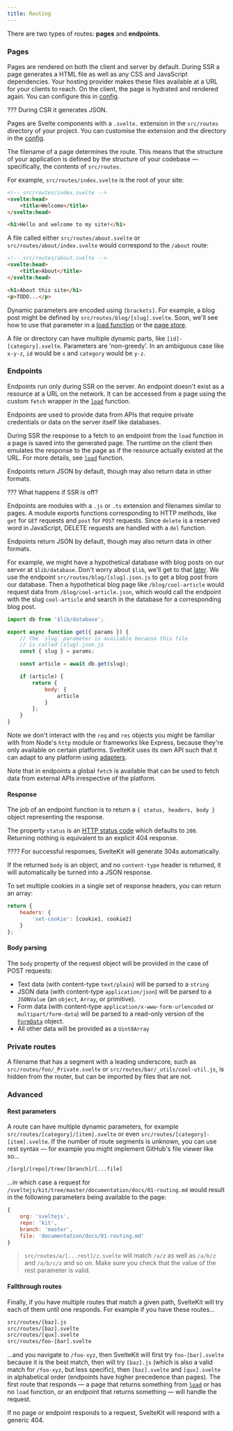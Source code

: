 ```yaml
---
title: Routing
---
```


There are two types of routes: **pages** and **endpoints**.

### Pages

Pages are rendered on both the client and server by default. During SSR a page generates a HTML file as well as any CSS and JavaScript dependencies. Your hosting provider makes these files available at a URL for your clients to reach. On the client, the page is hydrated and rendered again. You can configure this in [config](#rendering).

??? During CSR it generates JSON.

Pages are Svelte components with a `.svelte.` extension in the `src/routes` directory of your project. You can customise the extension and the directory in the [config](#configuration).

The filename of a page determines the route. This means that the structure of your application is defined by the structure of your codebase — specifically, the contents of `src/routes`.

For example, `src/routes/index.svelte` is the root of your site:

```html
<!-- src/routes/index.svelte -->
<svelte:head>
	<title>Welcome</title>
</svelte:head>

<h1>Hello and welcome to my site!</h1>
```

A file called either `src/routes/about.svelte` or `src/routes/about/index.svelte` would correspond to the `/about` route:

```html
<!-- src/routes/about.svelte -->
<svelte:head>
	<title>About</title>
</svelte:head>

<h1>About this site</h1>
<p>TODO...</p>
```

Dynamic parameters are encoded using `[brackets]`. For example, a blog post might be defined by `src/routes/blog/[slug].svelte`. Soon, we'll see how to use that parameter in a [load function](#loading) or the [page store](#modules-$app-stores).

A file or directory can have multiple dynamic parts, like `[id]-[category].svelte`. Parameters are 'non-greedy'. In an ambiguous case like `x-y-z`, `id` would be `x` and `category` would be `y-z`.

### Endpoints

Endpoints run only during SSR on the server. An endpoint doesn't exist as a resource at a URL on the network. It can be accessed from a page using the custom `fetch` wrapper in the [`load`](#loading) function.

Endpoints are used to provide data from APIs that require private credentials or data on the server itself like databases.

During SSR the response to a fetch to an endpoint from the `load` function in a page is saved into the generated page. The runtime on the client then emulates the response to the page as if the resource actually existed at the URL. For more details, see [`load`](#loading) function.

Endpoints return JSON by default, though may also return data in other formats.

??? What happens if SSR is off?

Endpoints are modules with a `.js` or `.ts` extension and filenames similar to pages. A module exports functions corresponding to HTTP methods, like `get` for `GET` requests and `post` for `POST` requests. Since `delete` is a reserved word in JavaScript, DELETE requests are handled with a `del` function. 

Endpoints return JSON by default, though may also return data in other formats.

For example, we might have a hypothetical database with blog posts on our server at `$lib/database`. Don't worry about `$lib`, we'll get to that [later](#modules-$lib). We use the endpoint `src/routes/blog/[slug].json.js` to get a blog post from our database. Then a hypothetical blog page like `/blog/cool-article` would request data from `/blog/cool-article.json`, which would call the endpoint with the slug `cool-article` and search in the database for a corresponding blog post.

```js
import db from '$lib/database';

export async function get({ params }) {
	// the `slug` parameter is available because this file
	// is called [slug].json.js
	const { slug } = params;

	const article = await db.get(slug);

	if (article) {
		return {
			body: {
				article
			}
		};
	}
}
```

Note we don't interact with the `req` and `res` objects you might be familiar with from Node's `http` module or frameworks like Express, because they're only available on certain platforms. SvelteKit uses its own API such that it can adapt to any platform using [adapters](#adapters).

Note that in endpoints a global `fetch` is available that can be used to fetch data from external APIs irrespective of the platform.

#### Response

The job of an endpoint function is to return a `{ status, headers, body }` object representing the response.

The property `status` is an [HTTP status code](https://httpstatusdogs.com) which defaults to `200`. Returning nothing is equivalent to an explicit 404 response.

???? For successful responses, SvelteKit will generate 304s automatically.

If the returned `body` is an object, and no `content-type` header is returned, it will automatically be turned into a JSON response.

To set multiple cookies in a single set of response headers, you can return an array:

```js
return {
	headers: {
		'set-cookie': [cookie1, cookie2]
	}
};
```

#### Body parsing

The `body` property of the request object will be provided in the case of POST requests:
- Text data (with content-type `text/plain`) will be parsed to a `string`
- JSON data (with content-type `application/json`) will be parsed to a `JSONValue` (an `object`, `Array`, or primitive).
- Form data (with content-type `application/x-www-form-urlencoded` or `multipart/form-data`) will be parsed to a read-only version of the [`FormData`](https://developer.mozilla.org/en-US/docs/Web/API/FormData) object.
- All other data will be provided as a `Uint8Array`

### Private routes

A filename that has a segment with a leading underscore, such as `src/routes/foo/_Private.svelte` or `src/routes/bar/_utils/cool-util.js`, is hidden from the router, but can be imported by files that are not.

### Advanced

#### Rest parameters

A route can have multiple dynamic parameters, for example `src/routes/[category]/[item].svelte` or even `src/routes/[category]-[item].svelte`. If the number of route segments is unknown, you can use rest syntax — for example you might implement GitHub's file viewer like so...

```bash
/[org]/[repo]/tree/[branch]/[...file]
```

...in which case a request for `/sveltejs/kit/tree/master/documentation/docs/01-routing.md` would result in the following parameters being available to the page:

```js
{
	org: 'sveltejs',
	repo: 'kit',
	branch: 'master',
	file: 'documentation/docs/01-routing.md'
}
```

> `src/routes/a/[...rest]/z.svelte` will match `/a/z` as well as `/a/b/z` and `/a/b/c/z` and so on. Make sure you check that the value of the rest parameter is valid.

#### Fallthrough routes

Finally, if you have multiple routes that match a given path, SvelteKit will try each of them until one responds. For example if you have these routes...

```bash
src/routes/[baz].js
src/routes/[baz].svelte
src/routes/[qux].svelte
src/routes/foo-[bar].svelte
```

...and you navigate to `/foo-xyz`, then SvelteKit will first try `foo-[bar].svelte` because it is the best match, then will try `[baz].js` (which is also a valid match for `/foo-xyz`, but less specific), then `[baz].svelte` and `[qux].svelte` in alphabetical order (endpoints have higher precedence than pages). The first route that responds — a page that returns something from [`load`](#loading) or has no `load` function, or an endpoint that returns something — will handle the request.

If no page or endpoint responds to a request, SvelteKit will respond with a generic 404.
